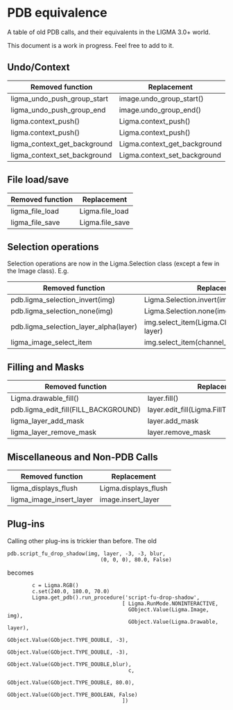 # PDB equivalence

A table of old PDB calls, and their equivalents in the LIGMA 3.0+ world.

This document is a work in progress. Feel free to add to it.

## Undo/Context

| Removed function                 | Replacement                   |
| -------------------------------- | ----------------------------
| ligma_undo_push_group_start       | image.undo_group_start() |
| ligma_undo_push_group_end         | image.undo_group_end() |
| ligma.context_push()              | Ligma.context_push()   |
| ligma.context_push()              | Ligma.context_push()   |
| ligma_context_get_background      | Ligma.context_get_background
| ligma_context_set_background      | Ligma.context_set_background

## File load/save

| Removed function                 | Replacement                   |
| -------------------------------- | ----------------------------
| ligma_file_load                   | Ligma.file_load |
| ligma_file_save                   | Ligma.file_save |

## Selection operations

Selection operations are now in the Ligma.Selection class (except
a few in the Image class). E.g.

| Removed function                 | Replacement                   |
| -------------------------------- | ----------------------------
| pdb.ligma_selection_invert(img)   | Ligma.Selection.invert(img) |
| pdb.ligma_selection_none(img)     | Ligma.Selection.none(img) |
| pdb.ligma_selection_layer_alpha(layer) | img.select_item(Ligma.ChannelOps.REPLACE, layer) |
| ligma_image_select_item           | img.select_item(channel_op, layer) |

## Filling and Masks

| Removed function                 | Replacement                   |
| -------------------------------- | ----------------------------
| Ligma.drawable_fill()             | layer.fill() |
| pdb.ligma_edit_fill(FILL_BACKGROUND)  | layer.edit_fill(Ligma.FillType.BACKGROUND) |
| ligma_layer_add_mask              | layer.add_mask
| ligma_layer_remove_mask           | layer.remove_mask

## Miscellaneous and Non-PDB Calls

| Removed function                 | Replacement                   |
| -------------------------------- | ----------------------------
| ligma_displays_flush              | Ligma.displays_flush
| ligma_image_insert_layer          | image.insert_layer


## Plug-ins

Calling other plug-ins is trickier than before. The old
```
pdb.script_fu_drop_shadow(img, layer, -3, -3, blur,
                              (0, 0, 0), 80.0, False)
```
becomes
```
        c = Ligma.RGB()
        c.set(240.0, 180.0, 70.0)
        Ligma.get_pdb().run_procedure('script-fu-drop-shadow',
                                     [ Ligma.RunMode.NONINTERACTIVE,
                                       GObject.Value(Ligma.Image, img),
                                       GObject.Value(Ligma.Drawable, layer),
                                       GObject.Value(GObject.TYPE_DOUBLE, -3),
                                       GObject.Value(GObject.TYPE_DOUBLE, -3),
                                       GObject.Value(GObject.TYPE_DOUBLE,blur),
                                       c,
                                       GObject.Value(GObject.TYPE_DOUBLE, 80.0),
                                       GObject.Value(GObject.TYPE_BOOLEAN, False)
                                     ])
```
